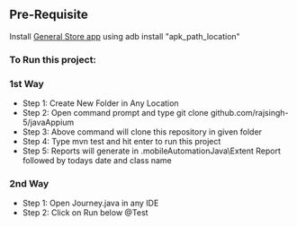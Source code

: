 ## Pre-Requisite

Install [General Store app](General-Store.apk) using adb install "apk_path_location"

### To Run this project:

### 1st Way
- Step 1: Create New Folder in Any Location
- Step 2: Open command prompt and type git clone github.com/rajsingh-5/javaAppium
- Step 3: Above command will clone this repository in given folder
- Step 4: Type mvn test and hit enter to run this project
- Step 5: Reports will generate in .mobileAutomationJava\Extent Report followed by todays date and class name

### 2nd Way
- Step 1: Open Journey.java in any IDE
- Step 2: Click on Run below @Test

